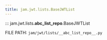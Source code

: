```yaml
---
title: jam.jwt.lists.BaseJWTList
---
```


::: jam.jwt.lists.__abc_list_repo__.BaseJWTList

FILE PATH: `jam/jwt/lists/__abc_list_repo__.py`

